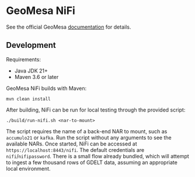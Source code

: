 # GeoMesa NiFi

See the official GeoMesa [documentation](https://www.geomesa.org/documentation/stable/user/nifi/index.html) for details.

## Development

Requirements:

* Java JDK 21+
* Maven 3.6 or later

GeoMesa NiFi builds with Maven:

    mvn clean install

After building, NiFi can be run for local testing through the provided script:

    ./build/run-nifi.sh <nar-to-mount>

The script requires the name of a back-end NAR to mount, such as `accumulo21` or `kafka`. Run the script
without any arguments to see the available NARs. Once started, NiFi can be accessed at
`https://localhost:8443/nifi`. The default credentials are `nifi`/`nifipassword`. There is a small flow
already bundled, which will attempt to ingest a few thousand rows of GDELT data, assuming an appropriate
local environment.
